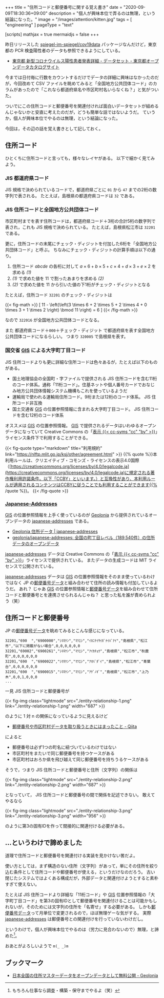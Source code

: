 +++
title = "住所コードと郵便番号に関する覚え書き"
date =  "2020-09-09T18:30:36+09:00"
description = "個人が興味本位で弄るのは無理，という結論になった。"
image = "/images/attention/kitten.jpg"
tags = [ "engineering" ]
pageType = "text"

[scripts]
  mathjax = true
  mermaidjs = false
+++

昨日リリースした [spiegel-im-spiegel/cov19data](https://github.com/spiegel-im-spiegel/cov19data "spiegel-im-spiegel/cov19data: Importing WHO COVID-2019 Cases Global Data") パッケージなんだけど，東京都の PCR 検査陽性者のデータも参照できるようにしている。

- [東京都 新型コロナウイルス陽性患者発表詳細 - データセット - 東京都オープンデータカタログサイト](https://catalog.data.metro.tokyo.lg.jp/dataset/t000010d0000000068)


今までは日付毎に行数をカウントするだけでデータの詳細に興味はなかったのだが，今回改めて CSV ファイルを眺めてみると「全国地方公共団体コード」のカラムがあったので「これなら都道府県名や市区町村名いらなくね？」と気がついた。

ついでにこの住所コードと郵便番号を関連付ければ面白いデータセットが組めるんじゃないかと安直に考えたのだが，どうも簡単な話ではないようだ。
ていうか，個人が興味本位でやるのは無理，という結論になった。

今回は，その辺の話を覚え書きとして記しておく。

## 住所コード

ひとくちに住所コードと言っても，様々なレイヤがある。
以下で細かく見てみよう。

### JIS 都道府県コード

JIS 規格で決められているコードで，都道府県ごとに `01` から `47` までの2桁の数字列で表される。
たとえば，島根県の都道府県コードは `32` である。

### JIS 住所コードと全国地方公共団体コード

市区町村までを表す住所コードは，都道府県コード＋3桁の合計5桁の数字列で表され，これも JIS 規格で決められている。
たとえば，島根県松江市は `32201` である。

更に，住所コードの末尾にチェック・ディジットを付加した6桁を「全国地方公共団体コード」と呼ぶ。
ちなみにチェック・ディジットの計算手順は以下の通り。

1. 住所コード $abcde$ の各桁に対して $a \times 6 + b \times 5 + c \times 4 + d \times 3 + e \times 2$ を求める *(1)*
2. *(1)* で求めた値を $11$ で割ったあまりを求める *(2)*
3. *(2)* で求めた値を $11$ から引いた値の下1桁がチェック・ディジットとなる

たとえば，住所コード `32201` のチェック・ディジットは 

{{< fig-math >}}
\[
11 - \left(\left(3 \times 6 + 2 \times 5 + 2 \times 4 + 0 \times 3 + 1 \times 2 \right) \bmod 11 \right) = 6
\]
{{< /fig-math >}}

なので `322016` が全国地方公共団体コードとなる。

また 都道府県コード＋`000`＋チェック・ディジット で都道府県を表す全国地方公共団体コードになるらしい。
つまり `320005` で島根県を表す。

### 国交省 [GIS] による大字町丁目コード

JIS 住所コードよりも更に詳細な住所コードは色々あるが，たとえば以下のものがある。

- 国土地理協会の全国町・字ファイルで提供される JIS 住所コードを含む11桁のコード体系。通称「11桁コード」。住基ネットや個人番号カードでおなじみ地方公共団体情報システム機構もこれを使っているようだ
- 運輸局で使われる運輸局住所コード。9桁または12桁のコード体系。 JIS 住所コード非互換
- 国土交通省 [GIS] の位置参照情報に含まれる大字町丁目コード。 JIS 住所コードを含む12桁のコード体系

オススメは [GIS] の位置参照情報。
[GIS] で提供されるデータはいわゆるオープンデータになっていて Creative Commons の「[表示  {{< cc-syms "cc" "by" >}}](https://creativecommons.org/licenses/by/4.0/ "Creative Commons — Attribution 4.0 International — CC BY 4.0")」ライセンス条件下で利用することができる。

{{< fig-quote type="markdown" title="利用規約" link="https://nlftp.mlit.go.jp/ksj/other/agreement.html" >}}
{{% quote %}}本利用ルールは、クリエイティブ・コモンズ・ライセンスの表示4.0国際（[https://creativecommons.org/licenses/by/4.0/legalcode.ja](https://creativecommons.org/licenses/by/4.0/legalcode.ja)に規定される著作権利用許諾条件。以下「CCBY」といいます。）と互換性があり、本利用ルールが適用されるコンテンツはCCBYに従うことでも利用することができます{{% /quote %}}。
{{< /fig-quote >}}

### [Japanese-Addresses][japanese-addresses]

[GIS] の位置参照情報を上手く使っているのが [Geolonia] から提供されているオープンデータの [japanese-addresses] である。

- [Geolonia 住所データ | japanese-addresses](https://geolonia.github.io/japanese-addresses/)
- [geolonia/japanese-addresses: 全国の町丁目レベル（189,540件）の住所データのオープンデータ](https://github.com/geolonia/japanese-addresses)

[japanese-addresses] データは Creative Commons の「[表示  {{< cc-syms "cc" "by" >}}](https://creativecommons.org/licenses/by/4.0/ "Creative Commons — Attribution 4.0 International — CC BY 4.0")」ライセンスで提供されている。
またデータの生成コードは MIT ライセンスで公開されている。

[japanese-addresses] データは [GIS] の位置参照情報をそのまま使っているわけではなく JP の[郵便番号データ]と組み合わせて住所の読み情報も付加しているようだ。
あれ？ じゃあ [GIS] の位置参照情報と[郵便番号データ]を組み合わせて住所コードと郵便番号とを連携させられるんじゃね？ と思った私を誰が責められよう（笑）

## 住所コードと郵便番号

JP の[郵便番号データ]を眺めてみるとこんな感じになっている。

```text
32201,"690  ","6900000","ｼﾏﾈｹﾝ","ﾏﾂｴｼ","ｲｶﾆｹｲｻｲｶﾞﾅｲﾊﾞｱｲ","島根県","松江市","以下に掲載がない場合",0,0,0,0,0,0
32201,"69002","6900261","ｼﾏﾈｹﾝ","ﾏﾂｴｼ","ｱｲｶﾁｮｳ","島根県","松江市","秋鹿町",0,0,0,0,0,0
32201,"690  ","6900022","ｼﾏﾈｹﾝ","ﾏﾂｴｼ","ｱｵﾊﾞﾀﾞｲ","島根県","松江市","青葉台",0,0,0,0,0,0
32201,"690  ","6900015","ｼﾏﾈｹﾝ","ﾏﾂｴｼ","ｱｹﾞﾉｷﾞ","島根県","松江市","上乃木",0,0,1,0,0,0
...
```

一見 JIS 住所コードと郵便番号が

{{< fig-img class="lightmode" src="./entity-relationship-1.png" link="./entity-relationship-1.png" width="687" >}}

のように 1 対 n の関係になっているように見えるけど

- [郵便番号や市区町村データを取り扱うときにはまったこと - Qiita](https://qiita.com/_takwat/items/3a121656425fac7bb820)

によると

- 郵便番号は必ず1つの町名に紐づいているわけではない
- 市区町村をまたいで同じ郵便番号を持つケースがある
- 市区町村はおろか県を飛び越えて同じ郵便番号を持ちうるケースがある

そうで，つまり JIS 住所コードと郵便番号と住所（文字列）の関係は

{{< fig-img class="lightmode" src="./entity-relationship-2.png" link="./entity-relationship-2.png" width="687" >}}

となっていて， JIS 住所コードと郵便番号の間で関係を記述できない。
敢えてやるなら

{{< fig-img class="lightmode" src="./entity-relationship-3.png" link="./entity-relationship-3.png" width="956" >}}

のように第3の固有IDを作って間接的に関連付ける必要がある。

## ...というわけで諦めました

道理で住所コードと郵便番号を関連付ける実装を見かけない筈だよ。

使い方としては，まず構造のない住所（文字列）があって，単にその住所を絞り込む条件として住所コードや郵便番号が使える，というだけなのだろう。
古い閉じたシステムではよくある構成だが，外部データと関連付けようとすると素朴すぎて使えない。

たとえば JIS 住所コードより詳細な「11桁コード」や [GIS] 位置参照情報の「大字町丁目コード」を第3の固有IDとして郵便番号を関連付けることは可能かもしれないが，そのためには文字列の住所を「名寄せ」する必要がある。
しかも[郵便番号データ]って月単位で変更されるので，ほぼ無理ゲーな気がする。
実際 [japanese-addresses] は郵便番号との関連付けを行っていないわけだし。

というわけで，個人が興味本位でやるのは（労力に見合わないので）無理，と諦めた[^x1]。

[^x1]: もちろん仕事なら調査・構築・保守までやるよ（笑）

おあとがよろしいようで `m(_ _)m`

## ブックマーク

- [日本全国の住所マスターデータをオープンデータとして無料公開 - Geolonia](https://geolonia.com/pressrelease/2020/08/05/japanese-addresses.html)

[GIS]: https://nlftp.mlit.go.jp/
[Geolonia]: https://geolonia.com/ "Geolonia - An Elastic Map Hosting - Geolonia"
[japanese-addresses]: https://github.com/geolonia/japanese-addresses "geolonia/japanese-addresses: 全国の町丁目レベル（189,540件）の住所データのオープンデータ"
[郵便番号データ]: https://www.post.japanpost.jp/zipcode/download.html "郵便番号データダウンロード - 日本郵便"
<!-- eof -->
